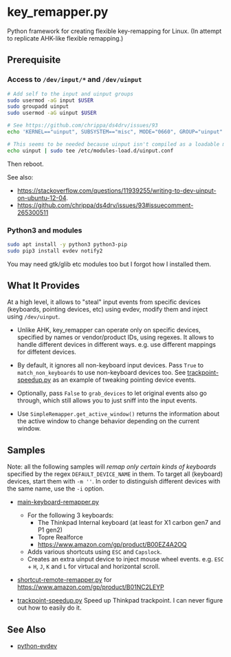 # key_remapper.py

Python framework for creating flexible key-remapping for Linux.
(In attempt to replicate AHK-like flexible remapping.)

## Prerequisite

### Access to `/dev/input/*` and `/dev/uinput`

```sh
# Add self to the input and uinput groups
sudo usermod -aG input $USER 
sudo groupadd uinput
sudo usermod -aG uinput $USER

# See https://github.com/chrippa/ds4drv/issues/93
echo 'KERNEL=="uinput", SUBSYSTEM=="misc", MODE="0660", GROUP="uinput"' | sudo tee /etc/udev/rules.d/90-uinput.rules

# This seems to be needed because uinput isn't compiled as a loadable module these days.
echo uinput | sudo tee /etc/modules-load.d/uinput.conf
```

Then reboot.

See also:
- https://stackoverflow.com/questions/11939255/writing-to-dev-uinput-on-ubuntu-12-04.
- https://github.com/chrippa/ds4drv/issues/93#issuecomment-265300511

### Python3 and modules

```sh
sudo apt install -y python3 python3-pip
sudo pip3 install evdev notify2
```

You may need gtk/glib etc modules too but I forgot how I installed them.

## What It Provides

At a high level, it allows to "steal" input events from specific devices
(keyboards, pointing devices, etc) using evdev, modify them and inject using `/dev/uinput`.

- Unlike AHK, key_remapper can operate only on specific devices, specified by names or vendor/product IDs, using
  regexes. It allows to handle different devices in different ways. e.g. use different mappings for diffetent
  devices.

- By default, it ignores all non-keyboard input devices.
  Pass `True` to `match_non_keyboards` to use non-keyboard devices too.
  See [trackpoint-speedup.py](trackpoint-speedup.py) as an example of
  tweaking pointing device events.

- Optionally, pass `False` to `grab_devices` to let original events also go through,
  which still allows you to just sniff into the input events.

- Use `SimpleRemapper.get_active_window()` returns the information about the active window
  to change behavior depending on the current window.

## Samples
 
Note: all the following samples will _remap only certain kinds of keyboards_ specified
by the regex `DEFAULT_DEVICE_NAME` in them. To target all (keyboard) devices, start them
with `-m ''`. In order to distinguish different devices with the same name,
use the `-i` option.

- [main-keyboard-remapper.py](main-keyboard-remapper.py)
  - For the following 3 keyboards:
    - The Thinkpad Internal keyboard (at least for X1 carbon gen7 and P1 gen2)
    - Topre Realforce
    - https://www.amazon.com/gp/product/B00EZ4A2OQ
  - Adds various shortcuts using `ESC` and `Capslock`.
  - Creates an extra uinput device to inject mouse wheel events.
    e.g. `ESC` + `H`, `J`, `K` and `L` for virtucal and horizontal scroll.

- [shortcut-remote-remapper.py](shortcut-remote-remapper.py) for https://www.amazon.com/gp/product/B01NC2LEYP
- [trackpoint-speedup.py](trackpoint-speedup.py) Speed up Thinkpad trackpoint.
   I can never figure out how to easily do it.

## See Also

- [python-evdev](https://python-evdev.readthedocs.io/en/latest/) 
